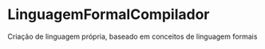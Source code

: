 # LinguagemFormalCompilador
Criação de linguagem própria, baseado em conceitos de linguagem formais
